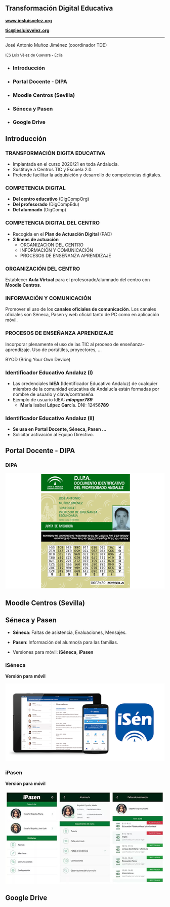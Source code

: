 <!---
Ejemplos de inserción de videos

<video class="stretch" controls><source src="http://clips.vorwaerts-gmbh.de/big_buck_bunny.mp4" type="video/mp4"></video>
<iframe width="560" height="315" src="https://www.youtube.com/embed/3RBq-WlL4cU" frameborder="0" allowfullscreen></iframe>

slide: data-background="#ff0000" 
element: class="fragment" data-fragment-index="1"
-->

## Transformación Digital Educativa

**www.iesluisvelez.org**

**tic@iesluisvelez.org**

---
<p>José Antonio Muñoz Jiménez (coordinador TDE)</p>
<p></p>
<p><small> IES Luis Vélez de Guevara - Écija </small></p>


- ### Introducción
- ### Portal Docente - DIPA
- ### Moodle Centros (Sevilla)
- ### Séneca y Pasen
- ### Google Drive 

<!--- Note: Nota a pie de página. -->



## Introducción


### TRANSFORMACIÓN DIGITA EDUCATIVA

- Implantada en el curso 2020/21 en toda Andalucía.
- Sustituye a Centros TIC y Escuela 2.0. 
- Pretende facilitar la adquisición y desarrollo de competencias digitales. 


### COMPETENCIA DIGITAL

- **Del centro educativo** (DigCompOrg)
- **Del profesorado** (DigCompEdu)
- **Del alumnado** (DigComp)


### COMPETENCIA DIGITAL DEL CENTRO

- Recogida en el **Plan de Actuación Digital** (PAD)
- **3 líneas de actuación** 
  - ORGANIZACION DEL CENTRO
  - INFORMACIÓN Y COMUNICACIÓN
  - PROCESOS DE ENSEÑANZA APRENDIZAJE


### ORGANIZACIÓN DEL CENTRO

Establecer **Aula Virtual** para el profesorado/alumnado del centro con **Moodle Centros**.


### INFORMACIÓN Y COMUNICACIÓN

Promover el uso de los **canales oficiales de comunicación**. Los canales oficiales son Séneca, Pasen y web oficial tanto de PC como en aplicación móvil. 


### PROCESOS DE ENSEÑANZA APRENDIZAJE

Incorporar plenamente el uso de las TIC al proceso de enseñanza-aprendizaje. Uso de portátiles, proyectores, ... 

BYOD (Bring Your Own Device)


### Identificador Educativo Andaluz (I)

- Las credenciales **IdEA** (Identificador Educativo Andaluz) de cualquier miembro de la comunidad educativa de Andalucía están formadas por nombre de usuario y clave/contraseña.
- Ejemplo de usuario IdEA: ***mlopgar789*** 
  - **M**aría Isabel **Lóp**ez **Gar**cía. DNI: 12456**789**


### Identificador Educativo Andaluz (II)

- **Se usa en Portal Docente, Séneca, Pasen ...**
- Solicitar activación al Equipo Directivo.



## Portal Docente - DIPA


### DIPA

![DIPA](assets/dipa.png)



## Moodle Centros (Sevilla)



## Séneca y Pasen


- **Séneca**: Faltas de asistencia, Evaluaciones, Mensajes.
- **Pasen**: Información del alumno/a para las familias.

- Versiones para móvil: **iSéneca**, **iPasen**


### iSéneca

**Versión para móvil**

![iSeneca](assets/iseneca.png)


### iPasen

**Versión para móvil**

![iPasen](assets/ipasen.jpg)



## Google Drive 


